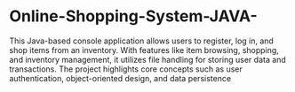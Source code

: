 # Online-Shopping-System-JAVA-
This Java-based console application allows users to register, log in, and shop items from an inventory. With features like item browsing, shopping, and inventory management, it utilizes file handling for storing user data and transactions. The project highlights core concepts such as user authentication, object-oriented design, and data persistence
